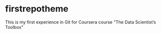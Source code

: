 # firstrepotheme
This is my first experience in Git for Coursera course "The Data Scientist’s Toolbox"
